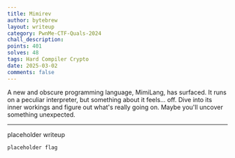 ```yaml
---
title: Mimirev
author: bytebrew
layout: writeup
category: PwnMe-CTF-Quals-2024
chall_description:
points: 401
solves: 48
tags: Hard Compiler Crypto
date: 2025-03-02
comments: false
---
```


A new and obscure programming language, MimiLang, has surfaced. It runs on a peculiar interpreter, but something about it feels… off. Dive into its inner workings and figure out what's really going on. Maybe you'll uncover something unexpected.

---
placeholder writeup

	placeholder flag

